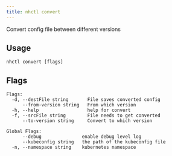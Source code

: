 ```yaml
---
title: nhctl convert
---
```


Convert config file between different versions

## Usage

```
nhctl convert [flags]
```

## Flags

```
Flags:
  -d, --destFile string       File saves converted config
      --from-version string   From which version
  -h, --help                  help for convert
  -f, --srcFile string        File needs to get converted
      --to-version string     Convert to which version

Global Flags:
      --debug               enable debug level log
      --kubeconfig string   the path of the kubeconfig file
  -n, --namespace string    kubernetes namespace
```